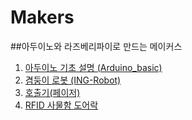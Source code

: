 # Makers
##아두이노와 라즈베리파이로 만드는 메이커스  
1.  [아두이노 기초 설명 (Arduino_basic)](https://github.com/alscjf909/Arduino_basic)
2.  [겸둥이 로봇 (ING-Robot)](https://github.com/alscjf909/ING-Robot)
3.  [호출기(페이저)]()
4.  [RFID 사물함 도어락]()

